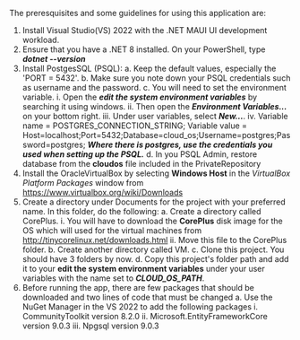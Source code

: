 The preresquisites and some guidelines for using this application are:
  1. Install Visual Studio(VS) 2022 with the .NET MAUI UI development workload.
  2. Ensure that you have a .NET 8 installed. On your PowerShell, type ***dotnet --version***
  3. Install PostgesSQL (PSQL):
       a. Keep the default values, especially the 'PORT = 5432'.
       b. Make sure you note down your PSQL credentials such as username and the password.
       c. You will need to set the environment variable.
           i. Open the ***edit the system environment variables*** by searching it using windows.
           ii. Then open the ***Environment Variables...*** on your bottom right.
           iii. Under user variables, select ***New...***.
           iv. Variable name = POSTGRES_CONNECTION_STRING;
               Variable value = Host=localhost;Port=5432;Database=cloud_os;Username=postgres;Password=postgres;
               ***Where there is postgres, use the credentials you used when setting up the PSQL.***
        d. In you PSQL Admin, restore database from the **cloudos** file included in the PrivateRepository
  4. Install the OracleVirtualBox by selecting **Windows Host** in the *VirtualBox Platform Packages* window from https://www.virtualbox.org/wiki/Downloads
  5. Create a directory under Documents for the project with your preferred name. In this folder, do the following:
       a. Create a directory called CorePlus.
           i. You will have to download the **CorePlus** disk image for the OS which will used for the virtual machines from http://tinycorelinux.net/downloads.html
           ii. Move this file to the CorePlus folder.
       b. Create another directory called VM.
       c. Clone this project. You should have 3 folders by now.
       d. Copy this project's folder path and add it to your **edit the system environment variables** under your user variables with the name set to ***CLOUD_OS_PATH***.
  6. Before running the app, there are few packages that should be downloaded and two lines of code that must be changed
	     a. Use the NuGet Manager in the VS 2022 to add the following packages
		       i. CommunityToolkit version 8.2.0
		       ii. Microsoft.EntityFrameworkCore version 9.0.3
		       iii. Npgsql version 9.0.3
